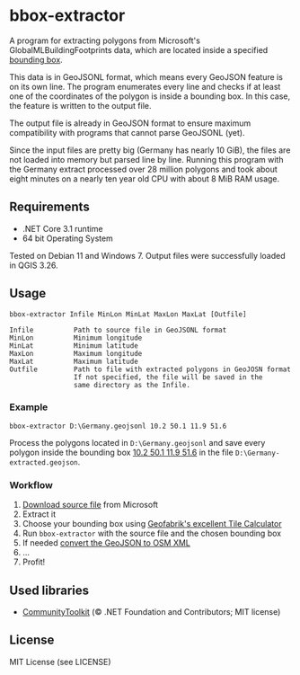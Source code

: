 # bbox-extractor
A program for extracting polygons from Microsoft's GlobalMLBuildingFootprints data, which are located inside a specified [bounding box](https://wiki.openstreetmap.org/wiki/Bounding_Box).

This data is in GeoJSONL format, which means every GeoJSON feature is on its own line. The program enumerates every line and checks if at least one of the coordinates of the polygon is inside a bounding box. In this case, the feature is written to the output file.

The output file is already in GeoJSON format to ensure maximum compatibility with programs that cannot parse GeoJSONL (yet).

Since the input files are pretty big (Germany has nearly 10 GiB), the files are not loaded into memory but parsed line by line. Running this program with the Germany extract processed over 28 million polygons and took about eight minutes on a nearly ten year old CPU with about 8 MiB RAM usage.

## Requirements
* .NET Core 3.1 runtime
* 64 bit Operating System

Tested on Debian 11 and Windows 7. Output files were successfully loaded in QGIS 3.26.

## Usage
    bbox-extractor Infile MinLon MinLat MaxLon MaxLat [Outfile]
    
    Infile          Path to source file in GeoJSONL format
    MinLon          Minimum longitude
    MinLat          Minimum latitude
    MaxLon          Maximum longitude
    MaxLat          Maximum latitude
    Outfile         Path to file with extracted polygons in GeoJOSN format
                    If not specified, the file will be saved in the
                    same directory as the Infile.

### Example
    bbox-extractor D:\Germany.geojsonl 10.2 50.1 11.9 51.6
Process the polygons located in ```D:\Germany.geojsonl``` and save every polygon inside the bounding box [10.2 50.1 11.9 51.6](https://tools.geofabrik.de/calc/#type=geofabrik_standard&bbox=10.2,50.1,11.9,51.6&tab=1&proj=EPSG:4326&places=1) in the file ```D:\Germany-extracted.geojson```.

### Workflow

1. [Download source file](https://github.com/microsoft/GlobalMLBuildingFootprints/blob/main/README.md#what-does-the-data-include) from Microsoft
2. Extract it
3. Choose your bounding box using [Geofabrik's excellent Tile Calculator](https://tools.geofabrik.de/calc/)
4. Run ```bbox-extractor``` with the source file and the chosen bounding box
5. If needed [convert the GeoJSON to OSM XML](https://github.com/tyrasd/geojsontoosm)
6. ...
7. Profit!

## Used libraries
* [CommunityToolkit](https://github.com/CommunityToolkit/dotnet) (© .NET Foundation and Contributors; MIT license)

## License
MIT License (see LICENSE)
